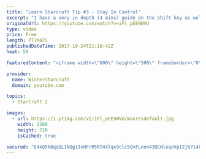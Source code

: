 ```yaml
---
title: "Learn Starcraft Tip #3 - Stay In Control"
excerpt: "I have a very in depth (4 mins) guide on the shift key as well here https://www.youtube.com/watch?v=7x9pHr544oY"
originalUrl: https://youtube.com/watch?v=iFl_pEE9WVU
type: video
price: Free
length: PT1M42S
publishedDateTime: 2017-10-24T21:18:42Z
heat: 50

featuredContent: "<iframe width=\"800\" height=\"500\" frameborder=\"0\" src=\"https://www.youtube.com/embed/iFl_pEE9WVU\" allow=\"accelerometer; autoplay; encrypted-media; gyroscope; picture-in-picture\" allowfullscreen></iframe>"

provider:
  name: WinterStarcraft
  domain: youtube.com

topics:
  - StarCraft 2

images:
  - url: https://i.ytimg.com/vi/iFl_pEE9WVU/maxresdefault.jpg
    width: 1280
    height: 720
    isCached: true

secured: "E4kQ5kBqqQLINQg1IvHFrR5RT4Xlqx9clc5QvFLnon43QCNleqoVpIZj6714b8o/6P5liE3rjuP0GAjMrWBkexWfGC42CDfl5t4h5xAQ632BgchOp6w+Xe1/wfx4dUoFrNPOLb67jqWCCKJ5iX2ieuLsugF7dKF6QNb4Q4OSZ2P9oLIxyFiVTqIHCOvmGhRgxuqQ7+0JGoM/m7NnXIRgi4uzEdcrR3ZrGfcAvOaIfcB4aH7135ymL16eip0K5QB1PEjiBSss/GDXnzK7xmMPLr0dm7kxYYf2Jabkg/OpOC/mMksEetWvM2gYFEv14poO9VH7TjtzjkWatHeG+4aEkdcET6ZJjdGUWDwFE8CVLN9OWl2MnYUgb9NzAEaXUc/4NTN6dbE2rnWSjvI6/W7eS4LrWedlOm6dxMdnTBGlDMY=;sIGG/X6d56XDb4AIfWECsg=="
---
```



